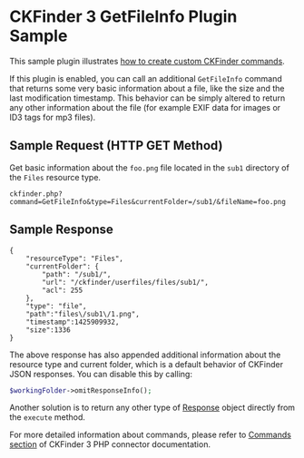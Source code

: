 # CKFinder 3 GetFileInfo Plugin Sample

This sample plugin illustrates [how to create custom CKFinder commands](https://ckeditor.com/docs/ckfinder/ckfinder3-php/howto.html#howto_custom_commands).

If this plugin is enabled, you can call an additional `GetFileInfo` command that returns some very basic
information about a file, like the size and the last modification timestamp. This behavior can be simply altered to return any 
other information about the file (for example EXIF data for images or ID3 tags for mp3 files).

## Sample Request (HTTP GET Method)

Get basic information about the `foo.png` file located in the `sub1` directory of the `Files` resource type.

```
ckfinder.php?command=GetFileInfo&type=Files&currentFolder=/sub1/&fileName=foo.png
```

## Sample Response

```
{
    "resourceType": "Files",
    "currentFolder": {
        "path": "/sub1/",
        "url": "/ckfinder/userfiles/files/sub1/",
        "acl": 255
    },
    "type": "file",
    "path":"files\/sub1\/1.png",
    "timestamp":1425909932,
    "size":1336
}
```

The above response has also appended additional information about the resource type and current folder, which is a default behavior of CKFinder JSON responses. You can disable this by calling:

```php
$workingFolder->omitResponseInfo();
```

Another solution is to return any other type of [Response](http://symfony.com/doc/current/components/http_foundation/introduction.html#response) object directly from the `execute` method.

For more detailed information about commands, please refer to [Commands section](https://ckeditor.com/docs/ckfinder/ckfinder3-php/commands.html) of CKFinder 3 PHP connector documentation.
